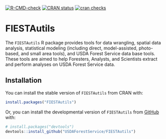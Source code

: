 
<!-- badges: start -->

[![R-CMD-check](https://github.com/USDAForestService/FIESTAutils/actions/workflows/R-CMD-check.yaml/badge.svg)](https://github.com/USDAForestService/FIESTAutils/actions/workflows/R-CMD-check.yaml)
[![CRAN
status](https://www.r-pkg.org/badges/version/FIESTAutils)](https://CRAN.R-project.org/package=FIESTAutils)
[![cran checks](https://badges.cranchecks.info/worst/FIESTAutils.svg)](https://cran.r-project.org/web/checks/check_results_FIESTAutils.html)
<!-- badges: end -->

# FIESTAutils

The `FIESTAutils` R package provides tools for data wrangling, spatial
data analysis, statistical modeling (including direct, model-assisted,
photo-based, and small area tools), and USDA Forest Service data base
tools. These tools are aimed to help Foresters, Analysts, and Scientists
extract and perform analyses on USDA Forest Service data.

## Installation

You can install the stable version of `FIESTAutils` from CRAN with:

``` r
install.packages("FIESTAutils")
```

Or, you can install the developmental version of `FIESTAutils` from
[GitHub](https://github.com/) with:

``` r
# install.packages("devtools")
devtools::install_github("USDAForestService/FIESTAutils")
```
